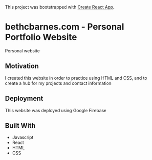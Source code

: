 This project was bootstrapped with [Create React App](https://github.com/facebookincubator/create-react-app).

# bethcbarnes.com - Personal Portfolio Website

Personal website

## Motivation

I created this website in order to practice using HTML and CSS, and to create a hub for my projects and contact information

## Deployment

This website was deployed using Google Firebase

## Built With

* Javascript
* React
* HTML
* CSS

